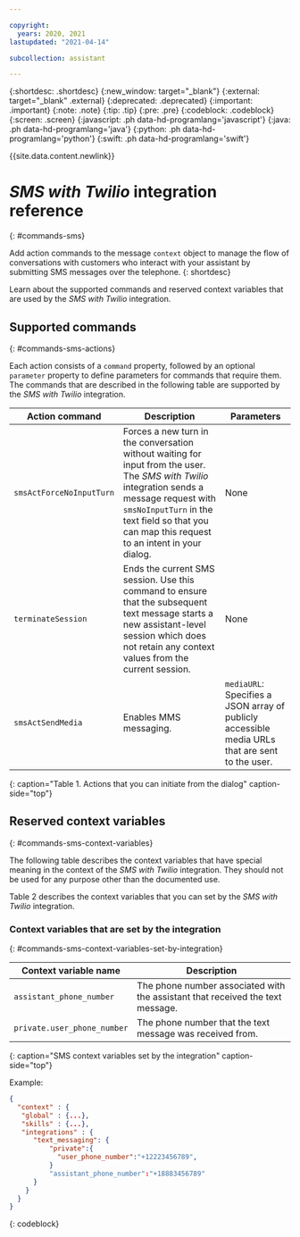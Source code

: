 ```yaml
---

copyright:
  years: 2020, 2021
lastupdated: "2021-04-14"

subcollection: assistant

---
```


{:shortdesc: .shortdesc}
{:new_window: target="_blank"}
{:external: target="_blank" .external}
{:deprecated: .deprecated}
{:important: .important}
{:note: .note}
{:tip: .tip}
{:pre: .pre}
{:codeblock: .codeblock}
{:screen: .screen}
{:javascript: .ph data-hd-programlang='javascript'}
{:java: .ph data-hd-programlang='java'}
{:python: .ph data-hd-programlang='python'}
{:swift: .ph data-hd-programlang='swift'}

{{site.data.content.newlink}}

# *SMS with Twilio* integration reference
{: #commands-sms}

Add action commands to the message `context` object to manage the flow of conversations with customers who interact with your assistant by submitting SMS messages over the telephone.
{: shortdesc}

Learn about the supported commands and reserved context variables that are used by the *SMS with Twilio* integration.

## Supported commands
{: #commands-sms-actions}

Each action consists of a `command` property, followed by an optional `parameter` property to define parameters for commands that require them. The commands that are described in the following table are supported by the *SMS with Twilio* integration.

| Action command | Description | Parameters |
| ----- | ----- | ----- |
| `smsActForceNoInputTurn` | Forces a new turn in the conversation without waiting for input from the user. The *SMS with Twilio* integration sends a message request with `smsNoInputTurn` in the text field so that you can map this request to an intent in your dialog. | None |
| `terminateSession` | Ends the current SMS session. Use this command to ensure that the subsequent text message starts a new assistant-level session which does not retain any context values from the current session. | None |
| `smsActSendMedia` | Enables MMS messaging.  | `mediaURL`: Specifies a JSON array of publicly accessible media URLs that are sent to the user. |
{: caption="Table 1. Actions that you can initiate from the dialog" caption-side="top"}

## Reserved context variables
{: #commands-sms-context-variables}

The following table describes the context variables that have special meaning in the context of the *SMS with Twilio* integration. They should not be used for any purpose other than the documented use.

Table 2 describes the context variables that you can set by the *SMS with Twilio* integration.

### Context variables that are set by the integration
{: #commands-sms-context-variables-set-by-integration}

| Context variable name | Description |
| --------------------- | ----------- |
| `assistant_phone_number` | The phone number associated with the assistant that received the text message. |
| `private.user_phone_number` | The phone number that the text message was received from. |
{: caption="SMS context variables set by the integration" caption-side="top"}

Example:

```json
{
  "context" : {
   "global" : {...},
   "skills" : {...},
   "integrations" : {
      "text_messaging": {
          "private":{
            "user_phone_number":"+12223456789",
          }
          "assistant_phone_number":"+18883456789"
      }
    }
  }
}
```
{: codeblock}
